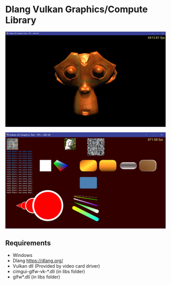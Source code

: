 # Dlang Vulkan Graphics/Compute Library

![3D](screenshots/graphics_3d.png)

![2D](screenshots/graphics2d.png)

## Requirements
- Windows
- Dlang https://dlang.org/
- Vulkan dll (Provided by video card driver)
- cimgui-glfw-vk-*.dll (in libs folder)
- glfw*.dll (in libs folder)
